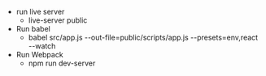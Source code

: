 - run live server
    - live-server public
- Run babel
    - babel src/app.js --out-file=public/scripts/app.js --presets=env,react --watch
- Run Webpack
    - npm run dev-server